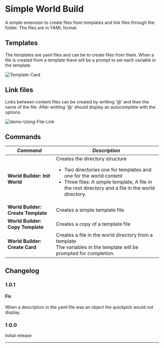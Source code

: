 # Simple World Build

A simple extension to create files from templates and link files through the folder.
The files are in YAML format.

## Templates

The templates are yaml files and can be to create files from them.
When a file is created from a template there will be a prompt to set each variable in the template.

<img src="https://i.ibb.co/7Rjxshv/Template-Card.png" alt="Template-Card" border="0">

## Link files

Links between content files can be created by writting '@' and then the name of the file. After writting '@' should display an autocomplete with the options.

<img src="https://i.ibb.co/qp8523r/demo-Using-File-Link.gif" alt="demo-Using-File-Link" border="0">

## Commands

|***Command***                    |***Description***                     |
|---------------------------------|--------------------------------------|
|**World Builder: Init World**    |Creates the directory structure<br><ul><li>Two directories one for templates and one for the world content</li><li>Three files: A simple template, A file in the root directory and a file in the world directory.</li></ul>|
|**World Builder: Create Template**|Creates a simple template file        |
|**World Builder: Copy Template**  |Creates a copy of a template file     |
|**World Builder: Create Card**    |Creates a file in the world directory from a template<br>The variables in the template will be prompted for completion.|
 
## Changelog

### 1.0.1

#### Fix

When a description in the yaml file was an object the quickpick would not display.

### 1.0.0

Initial release

-----------------------------------------------------------------------------------------------------------